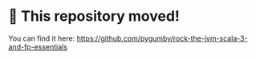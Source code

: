 # 🚨 This repository moved!

You can find it here: https://github.com/pygumby/rock-the-jvm-scala-3-and-fp-essentials
